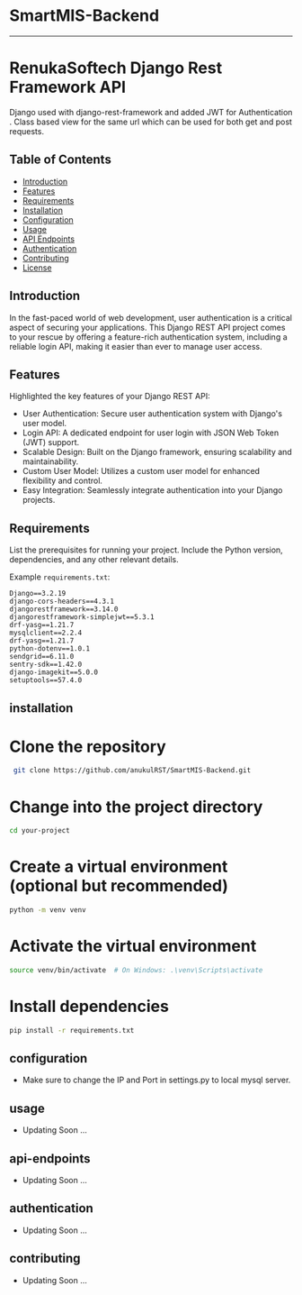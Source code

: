 
# SmartMIS-Backend
---
# RenukaSoftech Django Rest Framework API


Django used with django-rest-framework and added JWT for Authentication . Class based view for the same url which can be used for both get and post requests.

## Table of Contents

- [Introduction](#introduction)
- [Features](#features)
- [Requirements](#requirements)
- [Installation](#installation)
- [Configuration](#configuration)
- [Usage](#usage)
- [API Endpoints](#api-endpoints)
- [Authentication](#authentication)
- [Contributing](#contributing)
- [License](#license)

## Introduction

In the fast-paced world of web development, user authentication is a critical aspect of securing your applications. This Django REST API project comes to your rescue by offering a feature-rich authentication system, including a reliable login API, making it easier than ever to manage user access.

## Features

Highlighted the key features of your Django REST API:

- User Authentication: Secure user authentication system with Django's user model.
- Login API: A dedicated endpoint for user login with JSON Web Token (JWT) support.
- Scalable Design: Built on the Django framework, ensuring scalability and maintainability.
- Custom User Model: Utilizes a custom user model for enhanced flexibility and control.
- Easy Integration: Seamlessly integrate authentication into your Django projects.
## Requirements

List the prerequisites for running your project. Include the Python version, dependencies, and any other relevant details.

Example `requirements.txt`:

```plaintext
﻿Django==3.2.19
django-cors-headers==4.3.1
djangorestframework==3.14.0
djangorestframework-simplejwt==5.3.1
drf-yasg==1.21.7
mysqlclient==2.2.4
drf-yasg==1.21.7
python-dotenv==1.0.1
sendgrid==6.11.0
sentry-sdk==1.42.0
django-imagekit==5.0.0
setuptools==57.4.0
```


## installation

# Clone the repository
  ```bash
   git clone https://github.com/anukulRST/SmartMIS-Backend.git
  ```
# Change into the project directory
```bash
cd your-project
```

# Create a virtual environment (optional but recommended)
```bash
python -m venv venv
```


# Activate the virtual environment
```bash
source venv/bin/activate  # On Windows: .\venv\Scripts\activate
```


# Install dependencies
```bash
pip install -r requirements.txt
```


## configuration
- Make sure to change the IP and Port in settings.py to local mysql server.

## usage
- Updating Soon ...

## api-endpoints
- Updating Soon ...

## authentication
- Updating Soon ...

## contributing
- Updating Soon ...



